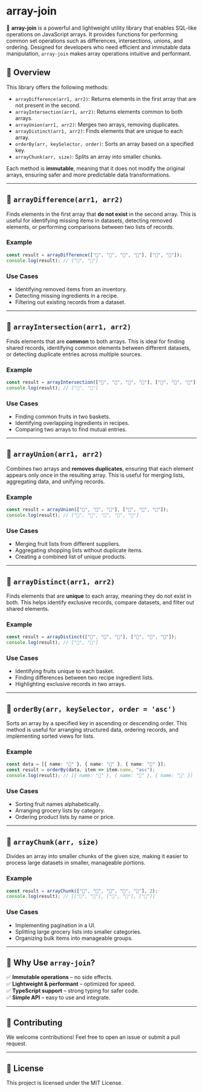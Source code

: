 # array-join

🚀 **array-join** is a powerful and lightweight utility library that enables SQL-like operations on JavaScript arrays. It provides functions for performing common set operations such as differences, intersections, unions, and ordering. Designed for developers who need efficient and immutable data manipulation, `array-join` makes array operations intuitive and performant.

## 📖 Overview

This library offers the following methods:

- `arrayDifference(arr1, arr2)`: Returns elements in the first array that are not present in the second.
- `arrayIntersection(arr1, arr2)`: Returns elements common to both arrays.
- `arrayUnion(arr1, arr2)`: Merges two arrays, removing duplicates.
- `arrayDistinct(arr1, arr2)`: Finds elements that are unique to each array.
- `orderBy(arr, keySelector, order)`: Sorts an array based on a specified key.
- `arrayChunk(arr, size)`: Splits an array into smaller chunks.

Each method is **immutable**, meaning that it does not modify the original arrays, ensuring safer and more predictable data transformations.

---

## 🔹 `arrayDifference(arr1, arr2)`
Finds elements in the first array that **do not exist** in the second array. This is useful for identifying missing items in datasets, detecting removed elements, or performing comparisons between two lists of records.

### Example
```ts
const result = arrayDifference(["🍎", "🍌", "🍓", "🍍"], ["🍌", "🍍"]);
console.log(result); // ["🍎", "🍓"]
```

### Use Cases
- Identifying removed items from an inventory.
- Detecting missing ingredients in a recipe.
- Filtering out existing records from a dataset.

---

## 🔹 `arrayIntersection(arr1, arr2)`
Finds elements that are **common** to both arrays. This is ideal for finding shared records, identifying common elements between different datasets, or detecting duplicate entries across multiple sources.

### Example
```ts
const result = arrayIntersection(["🍎", "🍌", "🍓", "🍍"], ["🍌", "🍍", "🍇"]);
console.log(result); // ["🍌", "🍍"]
```

### Use Cases
- Finding common fruits in two baskets.
- Identifying overlapping ingredients in recipes.
- Comparing two arrays to find mutual entries.

---

## 🔹 `arrayUnion(arr1, arr2)`
Combines two arrays and **removes duplicates**, ensuring that each element appears only once in the resulting array. This is useful for merging lists, aggregating data, and unifying records.

### Example
```ts
const result = arrayUnion(["🍎", "🍌", "🍓"], ["🍓", "🍍", "🍇"]);
console.log(result); // ["🍎", "🍌", "🍓", "🍍", "🍇"]
```

### Use Cases
- Merging fruit lists from different suppliers.
- Aggregating shopping lists without duplicate items.
- Creating a combined list of unique products.

---

## 🔹 `arrayDistinct(arr1, arr2)`
Finds elements that are **unique** to each array, meaning they do not exist in both. This helps identify exclusive records, compare datasets, and filter out shared elements.

### Example
```ts
const result = arrayDistinct(["🍎", "🍌", "🍓"], ["🍌", "🍓", "🍍"]);
console.log(result); // ["🍎", "🍍"]
```

### Use Cases
- Identifying fruits unique to each basket.
- Finding differences between two recipe ingredient lists.
- Highlighting exclusive records in two arrays.

---

## 🔹 `orderBy(arr, keySelector, order = 'asc')`
Sorts an array by a specified key in ascending or descending order. This method is useful for arranging structured data, ordering records, and implementing sorted views for lists.

### Example
```ts
const data = [{ name: "🍍" }, { name: "🍎" }, { name: "🍌" }];
const result = orderBy(data, item => item.name, "asc");
console.log(result); // [{ name: "🍎" }, { name: "🍌" }, { name: "🍍" }]
```

### Use Cases
- Sorting fruit names alphabetically.
- Arranging grocery lists by category.
- Ordering product lists by name or price.

---

## 🔹 `arrayChunk(arr, size)`
Divides an array into smaller chunks of the given size, making it easier to process large datasets in smaller, manageable portions.

### Example
```ts
const result = arrayChunk(["🍎", "🍌", "🍓", "🍍", "🍇"], 2);
console.log(result); // [["🍎", "🍌"], ["🍓", "🍍"], ["🍇"]]
```

### Use Cases
- Implementing pagination in a UI.
- Splitting large grocery lists into smaller categories.
- Organizing bulk items into manageable groups.

---

## 🚀 Why Use `array-join`?
✅ **Immutable operations** – no side effects.  
✅ **Lightweight & performant** – optimized for speed.  
✅ **TypeScript support** – strong typing for safer code.  
✅ **Simple API** – easy to use and integrate.  

---

## 🎯 Contributing
We welcome contributions! Feel free to open an issue or submit a pull request.

---

## 📝 License
This project is licensed under the MIT License.
